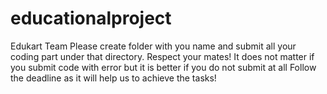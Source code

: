 # educationalproject
Edukart Team
Please create folder with you name and submit all your coding part under that directory. 
Respect your mates! 
It does not matter if you submit code with error but it is better if you do not submit at all
Follow the deadline as it will help us to achieve the tasks!
